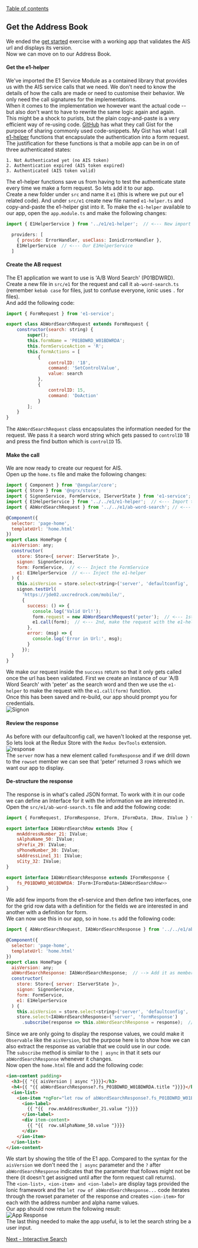[Table of contents](../readme.md)

## Get the Address Book
We ended the [get started](get-started.md) exercise with a working app that validates the AIS url and displays its version.  
Now we can move on to our Address Book.

#### Get the e1-helper
We've imported the E1 Service Module as a contained library that provides us with the AIS service calls that we need.  We don't need to know the details of how the calls are made or need to customise their behavior.  We only need the call signatures for the implementations.  
When it comes to the implementation we however want the actual code -- but also don't want to have to rewrite the same logic again and again.  
This might be a shock to purists, but the plain copy-and-paste is a very efficient way of re-using code.  [GitHub](https://github.com) has what they call Gist for the purpose of sharing commonly used code-snippets.  My Gist has what I call [e1-helper](https://gist.github.com/Herdubreid/e7609368ac889103c8a74309d09c7be7) functions that encapsulate the authentication into a form request.  
The justification for these functions is that a mobile app can be in on of three authenticated states:

    1. Not Authenticated yet (no AIS token)
    2. Authentication expired (AIS token expired)
    3. Authenticated (AIS token valid)

The e1-helper functions save us from having to test the authenticate state every time we make a form request.  So lets add it to our app.  
Create a new folder under `src` and name it `e1` (this is where we put our e1 related code).  And under `src/e1` create new file named `e1-helper.ts` and copy-and-paste the e1-helper gist into it.
To make the `e1-helper` available to our app, open the `app.module.ts` and make the following changes:

```javascript
import { E1HelperService } from '../e1/e1-helper';  // <--- New import

  providers: [
    { provide: ErrorHandler, useClass: IonicErrorHandler },
    E1HelperService  // <--- Our E1HelperService
  ]
```

#### Create the AB request
The E1 application we want to use is 'A/B Word Search' (P01BDWRD).  Create a new file in `src/e1` for the request and call it `ab-word-search.ts` (remember `kebab case` for files, just to confuse everyone, ionic uses `.` for files).  
And add the following code:

```javascript
import { FormRequest } from 'e1-service';

export class AbWordSearchRequest extends FormRequest {
    constructor(search: string) {
        super();
        this.formName = 'P01BDWRD_W01BDWRDA';
        this.formServiceAction = 'R';
        this.formActions = [
            {
                controlID: '18',
                command: 'SetControlValue',
                value: search
            },
            {
                controlID: 15,
                command: 'DoAction'
            }
        ];
    }
}
```

The `AbWordSearchRequest` class encapsulates the information needed for the request.  We pass it a search word string which gets passed to `controlID` 18 and press the find button which is `controlID` 15.

#### Make the call
We are now ready to create our request for AIS.  
Open up the `home.ts` file and make the following changes:

```javascript
import { Component } from '@angular/core';
import { Store } from '@ngrx/store';
import { SignonService, FormService, IServerState } from 'e1-service';  // <--- Add FormService
import { E1HelperService } from '../../e1/e1-helper';  // <--- Import the e1-helper
import { AbWordSearchRequest } from '../../e1/ab-word-search'; // <--- Import our A/B Word Search Request¸

@Component({
  selector: 'page-home',
  templateUrl: 'home.html'
})
export class HomePage {
  aisVersion: any;
  constructor(
    store: Store<{ server: IServerState }>,
    signon: SignonService,
    form: FormService,  // <--- Inject the FormService
    e1: E1HelperService  // <--- Inject the e1-helper
  ) {
    this.aisVersion = store.select<string>('server', 'defaultconfig', 'aisVersion');
    signon.testUrl(
      'https://jde02.uxcredrock.com/mobile/',
      {
        success: () => {
          console.log('Valid Url!');
          form.request = new AbWordSearchRequest('peter');  // <--- 1st, request to look for peter
          e1.call(form);  // <--- 2nd, make the request with the e1-helper
        },
        error: (msg) => {
          console.log('Error in Url:', msg);
        }
      });
  }
}
````

We make our request inside the `success` return so that it only gets called once the url has been validated.  First we create an instance of our 'A/B Word Search' with 'peter' as the search word and then we use the `e1-helper` to make the request with the `e1.call(form)` function.  
Once this has been saved and re-build, our app should prompt you for credentials.  
![Signon](signon.png)

#### Review the response
As before with our defaultconfig call, we haven't looked at the response yet.  So lets look at the Redux Store with the `Redux DevTools` extension.  
![response](response.png)  
The `server` now has a new element called `formResponse` and if we drill down to the `rowset` member we can see that 'peter' returned 3 rows which we want our app to display.

#### De-structure the response
The response is in what's called JSON format.  To work with it in our code we can define an Interface for it with the information we are interested in.  
Open the `src/e1/ab-word-search.ts` file and add the following code:

```javascript
import { FormRequest, IFormResponse, IForm, IFormData, IRow, IValue } from 'e1-service';

export interface IAbWordSearchRow extends IRow {
    mnAddressNumber_21: IValue;
    sAlphaName_50: IValue;
    sPrefix_29: IValue;
    sPhoneNumber_30: IValue;
    sAddressLine1_31: IValue;
    sCity_32: IValue;
}

export interface IAbWordSearchResponse extends IFormResponse {
    fs_P01BDWRD_W01BDWRDA: IForm<IFormData<IAbWordSearchRow>>
}
```

We add few imports from the e1-service and then define two interfaces, one for the grid row data with a definition for the fields we are interested in and another with a definition for form.  
We can now use this in our app, so in `home.ts` add the following code:

```javascript
import { AbWordSearchRequest, IAbWordSearchResponse } from '../../e1/ab-word-search'; // ---> import the response interface

@Component({
  selector: 'page-home',
  templateUrl: 'home.html'
})
export class HomePage {
  aisVersion: any;
  abWordSearchResponse: IAbWordSearchResponse;  // --> Add it as member variable
  constructor(
    store: Store<{ server: IServerState }>,
    signon: SignonService,
    form: FormService,
    e1: E1HelperService
  ) {
    this.aisVersion = store.select<string>('server', 'defaultconfig', 'aisVersion');
    store.select<IAbWordSearchResponse>('server', 'formResponse')
      .subscribe(response => this.abWordSearchResponse = response);  // ---> Assign the response to our member variable
````

Since we are only going to display the response values, we could make it `Observable` like the `aisVersion`, but the purpose here is to show how we can also extract the response as variable that we could use in our code.  
The `subscribe` method is similar to the `| async` in that it sets our `abWordSearchResponse` whenever it changes.  
Now open the `home.html` file and add the following code:

```html
<ion-content padding>
  <h3>{{ "{{ aisVersion | async "}}}}</h3>
  <h4>{{ "{{ abWordSearchResponse?.fs_P01BDWRD_W01BDWRDA.title "}}}}</h4>
  <ion-list>
    <ion-item *ngFor="let row of abWordSearchResponse?.fs_P01BDWRD_W01BDWRDA.data.gridData.rowset">
      <ion-label>
        {{ "{{  row.mnAddressNumber_21.value "}}}}
      </ion-label>
      <div item-content>
        {{ "{{  row.sAlphaName_50.value "}}}}
      </div>
    </ion-item>
  </ion-list>
</ion-content>
```

We start by showing the title of the E1 app.  Compared to the syntax for the `aisVersion` we don't need the `| async` parameter and the `?` after `abWordSearchResponse` indicates that the parameter that follows might not be there (it doesn't get assigned until after the form request call returns).  
The `<ion-list>, <ion-item> and <ion-label>` are display tags provided the Ionic framework and the `let row of abWordSearchResponse...` code iterates through the rowset parameter of the response and creates `<ion-item>` for each with the address number and alpha name values.  
Our app should now return the following result:  
![App Response](app-response.png)  
The last thing needed to make the app useful, is to let the search string be a user input.

[Next - Interactive Search](interactive-search.md)